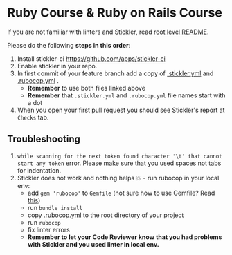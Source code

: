 # Ruby Course & Ruby on Rails Course

If you are not familiar with linters and Stickler, read [root level README](../README.md).

Please do the following **steps in this order**:

1. Install stickler-ci https://github.com/apps/stickler-ci
2. Enable stickler in your repo.
3. In first commit of your feature branch add a copy of [.stickler.yml](./.stickler.yml) and [.rubocop.yml](./.rubocop.yml) .
    - **Remember** to use both files linked above
    - **Remember** that `.stickler.yml` and `.rubocop.yml` file names start with a dot
4. When you open your first pull request you should see Stickler's report at `Checks` tab.


## Troubleshooting

1. `while scanning for the next token found character '\t' that cannot start any token` error.
    Please make sure that you used spaces not tabs for indentation.
2. Stickler does not work and nothing helps 💥 - run rubocop in your local env:
    - add `gem 'rubocop'` to `Gemfile` (not sure how to use Gemfile? Read [this](https://bundler.io/v1.15/guides/bundler_setup.html))
    - run `bundle install`
    - copy [.rubocop.yml](./.rubocop.yml) to the root directory of your project
    - run `rubocop`
    - fix linter errors
    - **Remember to let your Code Reviewer know that you had problems with Stickler and you used linter in local env.**

